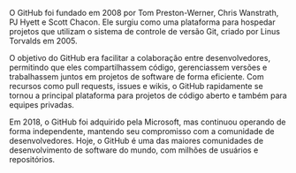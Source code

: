 O GitHub foi fundado em 2008 por Tom Preston-Werner, Chris Wanstrath, PJ Hyett e Scott Chacon. Ele surgiu como uma plataforma para hospedar projetos que utilizam o sistema de controle de versão Git, criado por Linus Torvalds em 2005.

O objetivo do GitHub era facilitar a colaboração entre desenvolvedores, permitindo que eles compartilhassem código, gerenciassem versões e trabalhassem juntos em projetos de software de forma eficiente. Com recursos como pull requests, issues e wikis, o GitHub rapidamente se tornou a principal plataforma para projetos de código aberto e também para equipes privadas.

Em 2018, o GitHub foi adquirido pela Microsoft, mas continuou operando de forma independente, mantendo seu compromisso com a comunidade de desenvolvedores. Hoje, o GitHub é uma das maiores comunidades de desenvolvimento de software do mundo, com milhões de usuários e repositórios.